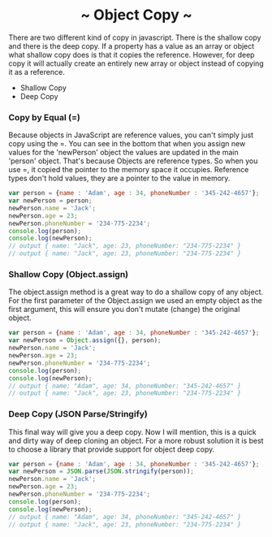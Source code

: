 <h1 align='center'>~ Object Copy ~</h1>

<p>There are two different kind of copy in javascript. There is the shallow copy and there is the deep copy. If a property has a value as an array or object what shallow copy does is that it copies the reference. However, for deep copy it will actually create an entirely new array or object instead of copying it as a reference.</p>

<ul>
  <li>Shallow Copy</li>
  <li>Deep Copy</li>
</ul>

<h3>Copy by Equal (=)</h3>

<p>Because objects in JavaScript are reference values, you can't simply just copy using the =. You can see in the bottom that when you assign new values for the 'newPerson' object the values are updated in the main 'person' object. That's because Objects are reference types. So when you use =, it copied the pointer to the memory space it occupies. Reference types don't hold values, they are a pointer to the value in memory.</p>

```javascript
var person = {name : 'Adam', age : 34, phoneNumber : '345-242-4657'};
var newPerson = person;
newPerson.name = 'Jack';
newPerson.age = 23;
newPerson.phoneNumber = '234-775-2234';
console.log(person);
console.log(newPerson);
// output { name: "Jack", age: 23, phoneNumber: "234-775-2234" } 
// output { name: "Jack", age: 23, phoneNumber: "234-775-2234" } 
```

<h3>Shallow Copy (Object.assign)</h3>

<p>The object.assign method is a great way to do a shallow copy of any object. For the first parameter of the Object.assign we used an empty object as the first argument, this will ensure you don't mutate (change) the original object.</p>

```javascript
var person = {name : 'Adam', age : 34, phoneNumber : '345-242-4657'};
var newPerson = Object.assign({}, person);
newPerson.name = 'Jack';
newPerson.age = 23;
newPerson.phoneNumber = '234-775-2234';
console.log(person);
console.log(newPerson);
// output { name: "Adam", age: 34, phoneNumber: "345-242-4657" } 
// output { name: "Jack", age: 23, phoneNumber: "234-775-2234" } 
```

<h3>Deep Copy (JSON Parse/Stringify)</h3>

<p>This final way will give you a deep copy. Now I will mention, this is a quick and dirty way of deep cloning an object. For a more robust solution it is best to choose a library that provide support for object deep copy.</p>

```javascript
var person = {name : 'Adam', age : 34, phoneNumber : '345-242-4657'};
var newPerson = JSON.parse(JSON.stringify(person));
newPerson.name = 'Jack';
newPerson.age = 23;
newPerson.phoneNumber = '234-775-2234';
console.log(person);
console.log(newPerson);
// output { name: "Adam", age: 34, phoneNumber: "345-242-4657" } 
// output { name: "Jack", age: 23, phoneNumber: "234-775-2234" } 
```

